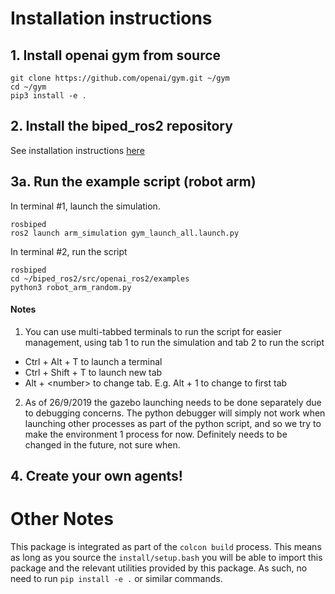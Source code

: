 # Installation instructions
## 1. Install openai gym from source
```
git clone https://github.com/openai/gym.git ~/gym
cd ~/gym
pip3 install -e .
```

## 2. Install the biped_ros2 repository
See installation instructions [here](https://github.com/siw-engineering/biped_ros2)


## 3a. Run the example script (robot arm)
In terminal #1, launch the simulation. 
```
rosbiped
ros2 launch arm_simulation gym_launch_all.launch.py
```
In terminal #2, run the script
```
rosbiped
cd ~/biped_ros2/src/openai_ros2/examples
python3 robot_arm_random.py
```

#### Notes
1. You can use multi-tabbed terminals to run the script for easier management, using tab 1 to run the simulation and tab 2 to run the script
  - Ctrl + Alt + T to launch a terminal
  - Ctrl + Shift + T to launch new tab
  - Alt + \<number\> to change tab. E.g. Alt + 1 to change to first tab
  
2. As of 26/9/2019 the gazebo launching needs to be done separately due to debugging concerns. 
The python debugger will simply not work when launching other processes as part of the python script, and so we try to make
the environment 1 process for now.
Definitely needs to be changed in the future, not sure when.

## 4. Create your own agents!

# Other Notes
This package is integrated as part of the `colcon build` process. This means as long as you source
the `install/setup.bash` you will be able to import this package and the relevant utilities
provided by this package. As such, no need to run `pip install -e .` or similar commands.